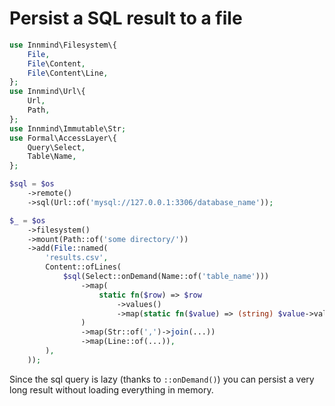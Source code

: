 # Persist a SQL result to a file

```php
use Innmind\Filesystem\{
    File,
    File\Content,
    File\Content\Line,
};
use Innmind\Url\{
    Url,
    Path,
};
use Innmind\Immutable\Str;
use Formal\AccessLayer\{
    Query\Select,
    Table\Name,
};

$sql = $os
    ->remote()
    ->sql(Url::of('mysql://127.0.0.1:3306/database_name'));

$_ = $os
    ->filesystem()
    ->mount(Path::of('some directory/'))
    ->add(File::named(
        'results.csv',
        Content::ofLines(
            $sql(Select::onDemand(Name::of('table_name')))
                ->map(
                    static fn($row) => $row
                        ->values()
                        ->map(static fn($value) => (string) $value->value()),
                )
                ->map(Str::of(',')->join(...))
                ->map(Line::of(...)),
        ),
    ));
```

Since the sql query is lazy (thanks to `::onDemand()`) you can persist a very long result without loading everything in memory.
